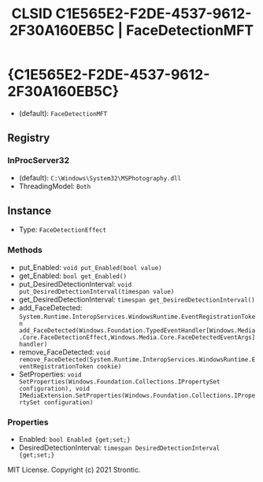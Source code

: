 ﻿---
title: "CLSID C1E565E2-F2DE-4537-9612-2F30A160EB5C | FaceDetectionMFT"
excerpt: What is COM-Object CLSID C1E565E2-F2DE-4537-9612-2F30A160EB5C?
---

# {C1E565E2-F2DE-4537-9612-2F30A160EB5C}

* (default): `FaceDetectionMFT`

## Registry


### InProcServer32

* (default): `C:\Windows\System32\MSPhotography.dll`
* ThreadingModel: `Both`

## Instance

* Type: `FaceDetectionEffect`

### Methods

* put_Enabled: `void put_Enabled(bool value)`
* get_Enabled: `bool get_Enabled()`
* put_DesiredDetectionInterval: `void put_DesiredDetectionInterval(timespan value)`
* get_DesiredDetectionInterval: `timespan get_DesiredDetectionInterval()`
* add_FaceDetected: `System.Runtime.InteropServices.WindowsRuntime.EventRegistrationToken add_FaceDetected(Windows.Foundation.TypedEventHandler[Windows.Media.Core.FaceDetectionEffect,Windows.Media.Core.FaceDetectedEventArgs] handler)`
* remove_FaceDetected: `void remove_FaceDetected(System.Runtime.InteropServices.WindowsRuntime.EventRegistrationToken cookie)`
* SetProperties: `void SetProperties(Windows.Foundation.Collections.IPropertySet configuration), void IMediaExtension.SetProperties(Windows.Foundation.Collections.IPropertySet configuration)`

### Properties

* Enabled: `bool Enabled {get;set;}`
* DesiredDetectionInterval: `timespan DesiredDetectionInterval {get;set;}`

MIT License. Copyright (c) 2021 Strontic.


